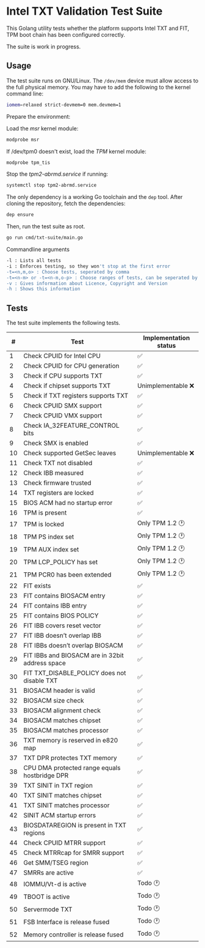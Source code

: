 Intel TXT Validation Test Suite
===============================

This Golang utility tests whether the platform supports Intel TXT and FIT, TPM
boot chain has been configured correctly.

The suite is work in progress.

Usage
-----

The test suite runs on GNU/Linux. The `/dev/mem` device must allow access to the
full physical memory. You may have to add the following to the kernel command line:

```bash
iomem=relaxed strict-devmem=0 mem.devmem=1
```

Prepare the environment:

Load the *msr* kernel module:
```bash
modprobe msr
```

If /dev/tpm0 doesn't exist, load the *TPM* kernel module:
```bash
modprobe tpm_tis
```

Stop the *tpm2-abrmd.service* if running:
```bash
systemctl stop tpm2-abrmd.service
```

The only dependency is a working Go toolchain and the  `dep` tool. After cloning
the repository, fetch the dependencies:

```bash
dep ensure
```

Then, run the test suite as root.

```bash
go run cmd/txt-suite/main.go
```

Commandline arguments
```bash
-l : Lists all tests
-i : Enforces testing, so they won't stop at the first error
-t=<n,m,o> : Choose tests, seperated by comma
-t=<n-m> or -t=<n-m,o-p> : Choose ranges of tests, can be seperated by comma
-v : Gives information about Licence, Copyright and Version
-h : Shows this information
```

Tests
-----

The test suite implements the following tests.

|  # | Test                                             | Implementation status  |
| -- | ------------------------------------------------ | ---------------------- |
|  1 | Check CPUID for Intel CPU                        | :white_check_mark:     |
|  2 | Check CPUID for CPU generation                   | :white_check_mark:     |
|  3 | Check if CPU supports TXT                        | :white_check_mark:     |
|  4 | Check if chipset supports TXT                    | Unimplementable :x:    |
|  5 | Check if TXT registers supports TXT              | :white_check_mark:     |
|  6 | Check CPUID SMX support                          | :white_check_mark:     |
|  7 | Check CPUID VMX support                          | :white_check_mark:     |
|  8 | Check IA\_32FEATURE\_CONTROL bits                | :white_check_mark:     |
|  9 | Check SMX is enabled                             | :white_check_mark:     |
| 10 | Check supported GetSec leaves                    | Unimplementable :x:    |
| 11 | Check TXT not disabled                           | :white_check_mark:     |
| 12 | Check IBB measured                               | :white_check_mark:     |
| 13 | Check firmware trusted                           | :white_check_mark:     |
| 14 | TXT registers are locked                         | :white_check_mark:     |
| 15 | BIOS ACM had no startup error                    | :white_check_mark:     |
| 16 | TPM is present                                   | :white_check_mark:     |
| 17 | TPM is locked                                    | Only TPM 1.2 :clock1:  |
| 18 | TPM PS index set                                 | Only TPM 1.2 :clock1:  |
| 19 | TPM AUX index set                                | Only TPM 1.2 :clock1:  |
| 20 | TPM LCP\_POLICY has set                          | Only TPM 1.2 :clock1:  |
| 21 | TPM PCR0 has been extended                       | Only TPM 1.2 :clock1:  |
| 22 | FIT exists                                       | :white_check_mark:     |
| 23 | FIT contains BIOSACM entry                       | :white_check_mark:     |
| 24 | FIT contains IBB entry                           | :white_check_mark:     |
| 25 | FIT contains BIOS POLICY                         | :white_check_mark:     |
| 26 | FIT IBB covers reset vector                      | :white_check_mark:     |
| 27 | FIT IBB doesn’t overlap IBB                      | :white_check_mark:     |
| 28 | FIT IBBs doesn’t overlap BIOSACM                 | :white_check_mark:     |
| 29 | FIT IBBs and BIOSACM are in 32bit address space  | :white_check_mark:     |
| 30 | FIT TXT\_DISABLE\_POLICY does not disable TXT    | :white_check_mark:     |
| 31 | BIOSACM header is valid                          | :white_check_mark:     |
| 32 | BIOSACM size check                               | :white_check_mark:     |
| 33 | BIOSACM alignment check                          | :white_check_mark:     |
| 34 | BIOSACM matches chipset                          | :white_check_mark:     |
| 35 | BIOSACM matches processor                        | :white_check_mark:     |
| 36 | TXT memory is reserved in e820 map               | :white_check_mark:     |
| 37 | TXT DPR protectes TXT memory                     | :white_check_mark:     |
| 38 | CPU DMA protected range equals hostbridge DPR    | :white_check_mark:     |
| 39 | TXT SINIT in TXT region                          | :white_check_mark:     |
| 40 | TXT SINIT matches chipset                        | :white_check_mark:     |
| 41 | TXT SINIT matches processor                      | :white_check_mark:     |
| 42 | SINIT ACM startup errors                         | :white_check_mark:     |
| 43 | BIOSDATAREGION is present in TXT regions         | :white_check_mark:     |
| 44 | Check CPUID MTRR support                         | :white_check_mark:     |
| 45 | Check MTRRcap for SMRR support                   | :white_check_mark:     |
| 46 | Get SMM/TSEG region                              | :white_check_mark:     |
| 47 | SMRRs are active                                 | :white_check_mark:     |
| 48 | IOMMU/Vt-d is active                             | Todo :clock1:          |
| 49 | TBOOT is active                                  | Todo :clock1:          |
| 50 | Servermode TXT                                   | Todo :clock1:          |
| 51 | FSB Interface is release fused                   | Todo :clock1:          |
| 52 | Memory controller is release fused               | Todo :clock1:          |
